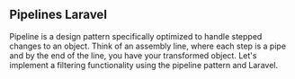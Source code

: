## Pipelines Laravel

Pipeline is a design pattern specifically optimized to handle stepped changes to an object. Think of an assembly line, where each step is a pipe and by the end of the line, you have your transformed object. Let's implement a filtering functionality using the pipeline pattern and Laravel.

